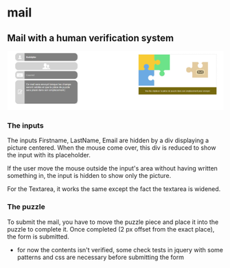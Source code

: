 # mail
## Mail with a human verification system
![mail](devt/mail.jpg)

### **The inputs**
The inputs Firstname, LastName, Email are hidden by a div displaying a picture centered. When the mouse come over, this div is reduced to show the input with its placeholder.

If the user move the mouse outside the input's area without having written something in, the input is hidden to show only the picture.

For the Textarea, it works the same except the fact the textarea is widened.

### **The puzzle**

To submit the mail, you have to move the puzzle piece and place it into the puzzle to complete it. Once completed (2 px offset from the exact place), the form is submitted.

* for now the contents isn't verified, some check tests in jquery with some patterns and css are necessary before submitting the form